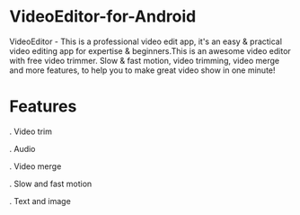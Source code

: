# VideoEditor-for-Android

VideoEditor - This is a professional video edit app, it's an easy & practical video editing app for expertise & beginners.This is an awesome video editor with free video trimmer. Slow & fast motion, video trimming, video merge and more features, to help you to make great video show in one minute!




# Features

. Video trim

. Audio

. Video merge

. Slow and fast motion

. Text and image
